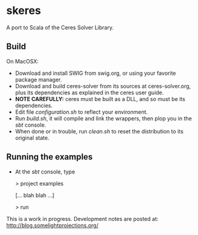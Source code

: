 # skeres

A port to Scala of the Ceres Solver Library.

## Build
On MacOSX:
 * Download and install SWIG from swig.org, or using your favorite package manager.
 * Download and build ceres-solver from its sources at ceres-solver.org, plus its dependencies
   as explained in the ceres user guide. 
 * **NOTE CAREFULLY:** ceres must be built as a DLL, and so must be its dependencies. 
 * Edit file *configuration.sh* to reflect your environment.
 * Run *build.sh*, it will compile and link the wrappers, then plop you in the *sbt* console.
 * When done or in trouble, run *clean.sh* to reset the distribution to its original state.

## Running the examples
 
 * At the *sbt* console, type
 
    \> project examples
    
     [... blah blah ...]
    
    \> run
 
This is a work in progress. Development notes are posted at: http://blog.somelightprojections.org/
